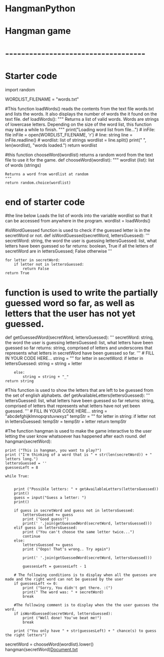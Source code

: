 # HangmanPython
# Hangman game
#

# -----------------------------------
# Starter code


import random

WORDLIST_FILENAME = "words.txt"

#This function loadWords() reads the contents from the text file words.txt and lists the words. It also displays the number of words the it found on the text file. 
def loadWords():
    """
    Returns a list of valid words. Words are strings of lowercase letters.
    Depending on the size of the word list, this function may
    take a while to finish.
    """
    print("Loading word list from file...")
    # inFile: file
    inFile = open(WORDLIST_FILENAME, 'r')
    # line: string
    line = inFile.readline()
    # wordlist: list of strings
    wordlist = line.split()
    print("  ", len(wordlist), "words loaded.")
    return wordlist

#this function chooseWord(wordlist) returns a random word from the text file to use it for the game.
def chooseWord(wordlist):
    """
    wordlist (list): list of words (strings)

    Returns a word from wordlist at random
    """
    return random.choice(wordlist)

# end of starter code

#the line below Loads the list of words into the variable wordlist so that it can be accessed from anywhere in the program.
wordlist = loadWords()

#isWordGuessed function is used to check if the guessed letter is in the secretWord or not. 
def isWordGuessed(secretWord, lettersGuessed):
    '''
    secretWord: string, the word the user is guessing
    lettersGuessed: list, what letters have been guessed so far
    returns: boolean, True if all the letters of secretWord are in lettersGuessed;
      False otherwise
    '''
    
    for letter in secretWord:
        if letter not in lettersGuessed:
            return False
    return True

      

# function is used to write the partially guessed word so far, as well as letters that the user has not yet guessed.
def getGuessedWord(secretWord, lettersGuessed):
    '''
    secretWord: string, the word the user is guessing
    lettersGuessed: list, what letters have been guessed so far
    returns: string, comprised of letters and underscores that represents
      what letters in secretWord have been guessed so far.
    '''
    # FILL IN YOUR CODE HERE...
    string = ""
    for letter in secretWord:
        if letter in lettersGuessed:
            string = string + letter
          
        else:
            string = string + "_"
    return string

#This function is used to show the letters that are left to be guessed from the set of english alphabets. 
def getAvailableLetters(lettersGuessed):
    '''
    lettersGuessed: list, what letters have been guessed so far
    returns: string, comprised of letters that represents what letters have not
      yet been guessed.
    '''
    # FILL IN YOUR CODE HERE...
    string = "abcdefghijklmnopqrstuvwxyz"
    tempStr = ""
    for letter in string:
        if letter not in lettersGuessed:
            tempStr = tempStr + letter
    return tempStr
    


    
#The function hangman is used to make the game interactive to the user letting the user know whatsoever has happened after each round.
def hangman(secretWord):
    
    print ("This is hangman, you want to play?")
    print ("I'm thinking of a word that is " + str(len(secretWord)) + " letters long.")
    lettersGuessed = ''
    guessesLeft = 8
    
    while True:


        print ("Possible letters: " + getAvailableLetters(lettersGuessed))
        print()
        guess = input("Guess a letter: ")
        print()
        
        if guess in secretWord and guess not in lettersGuessed:
            lettersGuessed += guess
            print ("Good guess!")
            print(' '.join(getGuessedWord(secretWord, lettersGuessed)))
        elif guess in lettersGuessed:
            print ("You can't choose the same letter twice...")
            continue 
        else:
            lettersGuessed += guess
            print ("Oops! That's wrong.. Try again")
            
            print(' '.join(getGuessedWord(secretWord, lettersGuessed)))

            guessesLeft = guessesLeft - 1
        
        # The following conditions is to display when all the guesses are made and the right word can not be guessed by the user
        if guessesLeft <= 0:
            print ("Sorry, You didn't get there. :(")
            print(" The word was: " + secretWord)
            break

        #The following comment is to display when the the user guesses the word.    
        if isWordGuessed(secretWord, lettersGuessed):
            print ("Well done! You've beat me!")
            break
          
        print ("You only have " + str(guessesLeft) + " chance(s) to guess the right letters")
        


secretWord = chooseWord(wordlist).lower()
hangman(secretWord)[Document.txt](https://github.com/asmodkhakurel/HangmanPython/files/6122552/Document.txt)
